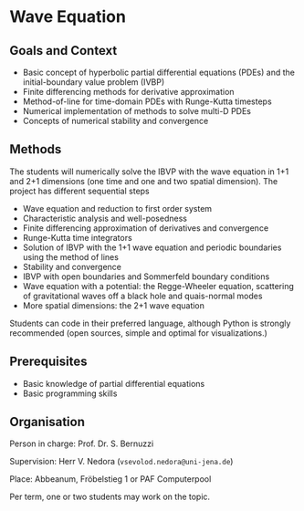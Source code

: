 # Wave Equation

## Goals and Context

 * Basic concept of hyperbolic partial differential equations (PDEs) and the initial-boundary value problem (IVBP)
 * Finite differencing methods for derivative approximation
 * Method-of-line for time-domain PDEs with Runge-Kutta timesteps
 * Numerical implementation of methods to solve multi-D PDEs
 * Concepts of numerical stability and convergence

## Methods

The students will numerically solve the IBVP with the wave equation in 1+1 and 2+1 dimensions (one time and one and two spatial dimension). 
The project has different sequential steps

 * Wave equation and reduction to first order system
 * Characteristic analysis and well-posedness
 * Finite differencing approximation of derivatives and convergence
 * Runge-Kutta time integrators
 * Solution of IBVP with the 1+1 wave equation and periodic boundaries using the method of lines
 * Stability and convergence
 * IBVP with open boundaries and Sommerfeld boundary conditions
 * Wave equation with a potential: the Regge-Wheeler equation, scattering of gravitational waves off a black hole and quais-normal modes
 * More spatial dimensions: the 2+1 wave equation

Students can code in their preferred language, although Python is strongly recommended (open sources, simple and optimal for visualizations.)

## Prerequisites

 * Basic knowledge of partial differential equations
 * Basic programming skills

## Organisation

Person in charge: Prof. Dr. S. Bernuzzi

Supervision: Herr V. Nedora (`vsevolod.nedora@uni-jena.de`)

Place: Abbeanum, Fröbelstieg 1 or PAF Computerpool

Per term, one or two students may work on the topic.

